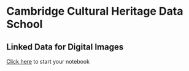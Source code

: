# Cambridge Cultural Heritage Data School

## Linked Data for Digital Images

[Click here](https://colab.research.google.com/github/epoz/CCHDS/blob/main/workshop.ipynb) to start your notebook
